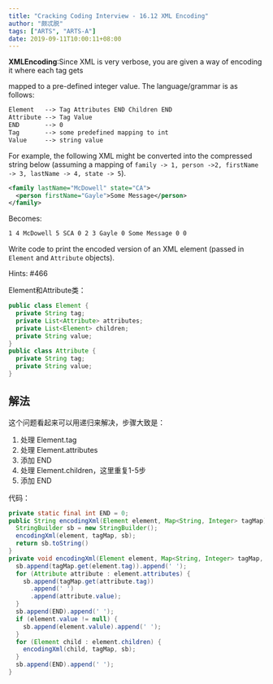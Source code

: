 ```yaml
---
title: "Cracking Coding Interview - 16.12 XML Encoding"
author: "颇忒脱"
tags: ["ARTS", "ARTS-A"]
date: 2019-09-11T10:00:11+08:00
---
```


<!--more-->

**XMLEncoding**:Since XML is very verbose, you are given a way of encoding it where each tag gets 

mapped to a pre-defined integer value. The language/grammar is as follows:

```txt
Element   --> Tag Attributes END Children END
Attribute --> Tag Value
END       --> 0
Tag       --> some predefined mapping to int
Value     --> string value
```

For example, the following XML might be converted into the compressed string below (assuming a mapping of `family -> 1, person ->2, firstName -> 3, lastName -> 4, state -> 5`).

```xml
<family lastName="McDowell" state="CA">
  <person firstName="Gayle">Some Message</person>
</family>
```

Becomes:

```txt
1 4 McDowell 5 SCA 0 2 3 Gayle 0 Some Message 0 0
```

Write code to print the encoded version of an XML element (passed in `Element` and `Attribute` objects).

Hints: #466

Element和Attribute类：

```java
public class Element {
  private String tag;
  private List<Attribute> attributes;
  private List<Element> children;
  private String value;
}
public class Attribute {
  private String tag;
  private String value;
}
```

## 解法

这个问题看起来可以用递归来解决，步骤大致是：

1. 处理 Element.tag
2. 处理 Element.attributes
3. 添加 END
4. 处理 Element.children，这里重复1-5步
5. 添加 END

代码：

```java
private static final int END = 0;
public String encodingXml(Element element, Map<String, Integer> tagMap) {
  StringBuilder sb = new StringBuilder();
  encodingXml(element, tagMap, sb);
  return sb.toString()
}
private void encodingXml(Element element, Map<String, Integer> tagMap, StringBuilder sb) {
  sb.append(tagMap.get(element.tag)).append(' ');
  for (Attribute attribute : element.attributes) {
    sb.append(tagMap.get(attribute.tag))
      .append(' ')
      .append(attribute.value);
  }
  sb.append(END).append(' ');
  if (element.value != null) {
    sb.append(element.valule).append(' ');
  }
  for (Element child : element.children) {
    encodingXml(child, tagMap, sb);
  }
  sb.append(END).append(' ');
}
```

